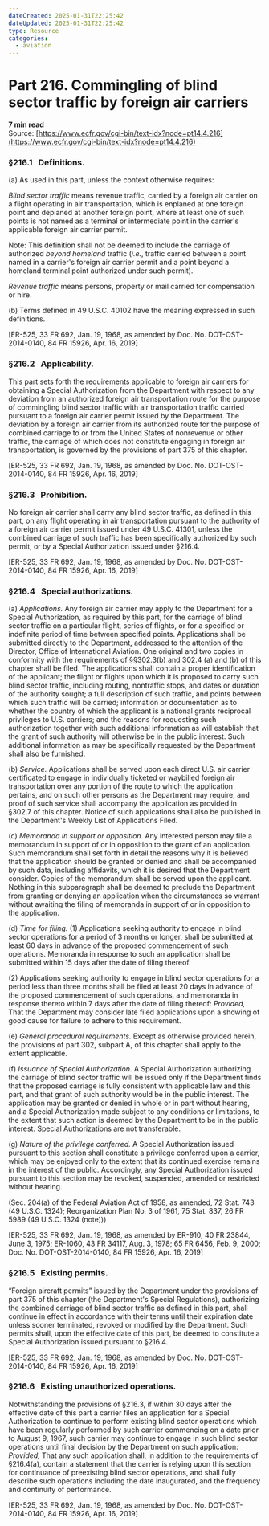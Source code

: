 ```yaml
---
dateCreated: 2025-01-31T22:25:42
dateUpdated: 2025-01-31T22:25:42
type: Resource
categories:
  - aviation
---
```


# Part 216. Commingling of blind sector traffic by foreign air carriers
**7 min read**  
Source: [https://www.ecfr.gov/cgi-bin/text-idx?node=pt14.4.216](https://www.ecfr.gov/cgi-bin/text-idx?node=pt14.4.216)

<div>

### §216.1   Definitions.

\(a\) As used in this part, unless the context otherwise requires:

*Blind sector traffic* means revenue traffic, carried by a foreign air carrier on a flight operating in air transportation, which is enplaned at one foreign point and deplaned at another foreign point, where at least one of such points is not named as a terminal or intermediate point in the carrier's applicable foreign air carrier permit.

<div>

Note: This definition shall not be deemed to include the carriage of authorized *beyond homeland* traffic (*i.e.*, traffic carried between a point named in a carrier's foreign air carrier permit and a point beyond a homeland terminal point authorized under such permit).

</div>

*Revenue traffic* means persons, property or mail carried for compensation or hire.

\(b\) Terms defined in 49 U.S.C. 40102 have the meaning expressed in such definitions.

\[ER-525, 33 FR 692, Jan. 19, 1968, as amended by Doc. No. DOT-OST-2014-0140, 84 FR 15926, Apr. 16, 2019\]

### §216.2   Applicability.

This part sets forth the requirements applicable to foreign air carriers for obtaining a Special Authorization from the Department with respect to any deviation from an authorized foreign air transportation route for the purpose of commingling blind sector traffic with air transportation traffic carried pursuant to a foreign air carrier permit issued by the Department. The deviation by a foreign air carrier from its authorized route for the purpose of combined carriage to or from the United States of nonrevenue or other traffic, the carriage of which does not constitute engaging in foreign air transportation, is governed by the provisions of part 375 of this chapter.

\[ER-525, 33 FR 692, Jan. 19, 1968, as amended by Doc. No. DOT-OST-2014-0140, 84 FR 15926, Apr. 16, 2019\]

### §216.3   Prohibition.

No foreign air carrier shall carry any blind sector traffic, as defined in this part, on any flight operating in air transportation pursuant to the authority of a foreign air carrier permit issued under 49 U.S.C. 41301, unless the combined carriage of such traffic has been specifically authorized by such permit, or by a Special Authorization issued under §216.4.

\[ER-525, 33 FR 692, Jan. 19, 1968, as amended by Doc. No. DOT-OST-2014-0140, 84 FR 15926, Apr. 16, 2019\]

### §216.4   Special authorizations.

\(a\) *Applications.* Any foreign air carrier may apply to the Department for a Special Authorization, as required by this part, for the carriage of blind sector traffic on a particular flight, series of flights, or for a specified or indefinite period of time between specified points. Applications shall be submitted directly to the Department, addressed to the attention of the Director, Office of International Aviation. One original and two copies in conformity with the requirements of §§302.3(b) and 302.4 (a) and (b) of this chapter shall be filed. The applications shall contain a proper identification of the applicant; the flight or flights upon which it is proposed to carry such blind sector traffic, including routing, nontraffic stops, and dates or duration of the authority sought; a full description of such traffic, and points between which such traffic will be carried; information or documentation as to whether the country of which the applicant is a national grants reciprocal privileges to U.S. carriers; and the reasons for requesting such authorization together with such additional information as will establish that the grant of such authority will otherwise be in the public interest. Such additional information as may be specifically requested by the Department shall also be furnished.

\(b\) *Service.* Applications shall be served upon each direct U.S. air carrier certificated to engage in individually ticketed or waybilled foreign air transportation over any portion of the route to which the application pertains, and on such other persons as the Department may require, and proof of such service shall accompany the application as provided in §302.7 of this chapter. Notice of such applications shall also be published in the Department's Weekly List of Applications Filed.

\(c\) *Memoranda in support or opposition.* Any interested person may file a memorandum in support of or in opposition to the grant of an application. Such memorandum shall set forth in detail the reasons why it is believed that the application should be granted or denied and shall be accompanied by such data, including affidavits, which it is desired that the Department consider. Copies of the memorandum shall be served upon the applicant. Nothing in this subparagraph shall be deemed to preclude the Department from granting or denying an application when the circumstances so warrant without awaiting the filing of memoranda in support of or in opposition to the application.

\(d\) *Time for filing.* (1) Applications seeking authority to engage in blind sector operations for a period of 3 months or longer, shall be submitted at least 60 days in advance of the proposed commencement of such operations. Memoranda in response to such an application shall be submitted within 15 days after the date of filing thereof.

\(2\) Applications seeking authority to engage in blind sector operations for a period less than three months shall be filed at least 20 days in advance of the proposed commencement of such operations, and memoranda in response thereto within 7 days after the date of filing thereof: *Provided,* That the Department may consider late filed applications upon a showing of good cause for failure to adhere to this requirement.

\(e\) *General procedural requirements.* Except as otherwise provided herein, the provisions of part 302, subpart A, of this chapter shall apply to the extent applicable.

\(f\) *Issuance of Special Authorization.* A Special Authorization authorizing the carriage of blind sector traffic will be issued only if the Department finds that the proposed carriage is fully consistent with applicable law and this part, and that grant of such authority would be in the public interest. The application may be granted or denied in whole or in part without hearing, and a Special Authorization made subject to any conditions or limitations, to the extent that such action is deemed by the Department to be in the public interest. Special Authorizations are not transferable.

\(g\) *Nature of the privilege conferred.* A Special Authorization issued pursuant to this section shall constitute a privilege conferred upon a carrier, which may be enjoyed only to the extent that its continued exercise remains in the interest of the public. Accordingly, any Special Authorization issued pursuant to this section may be revoked, suspended, amended or restricted without hearing.

(Sec. 204(a) of the Federal Aviation Act of 1958, as amended, 72 Stat. 743 (49 U.S.C. 1324); Reorganization Plan No. 3 of 1961, 75 Stat. 837, 26 FR 5989 (49 U.S.C. 1324 (note)))

\[ER-525, 33 FR 692, Jan. 19, 1968, as amended by ER-910, 40 FR 23844, June 3, 1975; ER-1060, 43 FR 34117, Aug. 3, 1978; 65 FR 6456, Feb. 9, 2000; Doc. No. DOT-OST-2014-0140, 84 FR 15926, Apr. 16, 2019\]

### §216.5   Existing permits.

“Foreign aircraft permits” issued by the Department under the provisions of part 375 of this chapter (the Department's Special Regulations), authorizing the combined carriage of blind sector traffic as defined in this part, shall continue in effect in accordance with their terms until their expiration date unless sooner terminated, revoked or modified by the Department. Such permits shall, upon the effective date of this part, be deemed to constitute a Special Authorization issued pursuant to §216.4.

\[ER-525, 33 FR 692, Jan. 19, 1968, as amended by Doc. No. DOT-OST-2014-0140, 84 FR 15926, Apr. 16, 2019\]

### §216.6   Existing unauthorized operations.

Notwithstanding the provisions of §216.3, if within 30 days after the effective date of this part a carrier files an application for a Special Authorization to continue to perform existing blind sector operations which have been regularly performed by such carrier commencing on a date prior to August 9, 1967, such carrier may continue to engage in such blind sector operations until final decision by the Department on such application: *Provided,* That any such application shall, in addition to the requirements of §216.4(a), contain a statement that the carrier is relying upon this section for continuance of preexisting blind sector operations, and shall fully describe such operations including the date inaugurated, and the frequency and continuity of performance.

\[ER-525, 33 FR 692, Jan. 19, 1968, as amended by Doc. No. DOT-OST-2014-0140, 84 FR 15926, Apr. 16, 2019\]

</div>